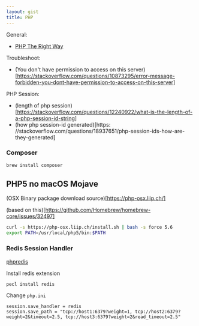 ```yaml
---
layout: gist
title: PHP
---
```


General:
- [PHP The Right Way](https://phptherightway.com/)

Troubleshoot: 
- (You don't have permission to access on this server)[https://stackoverflow.com/questions/10873295/error-message-forbidden-you-dont-have-permission-to-access-on-this-server]


PHP Session: 
- (length of php session)[https://stackoverflow.com/questions/12240922/what-is-the-length-of-a-php-session-id-string]
- (how php session-id generated)[https: //stackoverflow.com/questions/18937651/php-session-ids-how-are-they-generated]


### Composer

```bash
brew install composer
```


## PHP5 no macOS Mojave

(OSX Binary package download source)[https://php-osx.liip.ch/]

(based on this)[https://github.com/Homebrew/homebrew-core/issues/32497]

```bash
curl -s https://php-osx.liip.ch/install.sh | bash -s force 5.6
export PATH=/usr/local/php5/bin:$PATH
```

### Redis Session Handler

[phpredis](https://github.com/phpredis/phpredis)

Install redis extension
```bash
pecl install redis
```

Change `php.ini`
```
session.save_handler = redis
session.save_path = "tcp://host1:6379?weight=1, tcp://host2:6379?weight=2&timeout=2.5, tcp://host3:6379?weight=2&read_timeout=2.5"
```